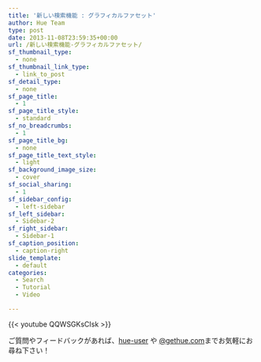 ```yaml
---
title: '新しい検索機能 : グラフィカルファセット'
author: Hue Team
type: post
date: 2013-11-08T23:59:35+00:00
url: /新しい検索機能-グラフィカルファセット/
sf_thumbnail_type:
  - none
sf_thumbnail_link_type:
  - link_to_post
sf_detail_type:
  - none
sf_page_title:
  - 1
sf_page_title_style:
  - standard
sf_no_breadcrumbs:
  - 1
sf_page_title_bg:
  - none
sf_page_title_text_style:
  - light
sf_background_image_size:
  - cover
sf_social_sharing:
  - 1
sf_sidebar_config:
  - left-sidebar
sf_left_sidebar:
  - Sidebar-2
sf_right_sidebar:
  - Sidebar-1
sf_caption_position:
  - caption-right
slide_template:
  - default
categories:
  - Search
  - Tutorial
  - Video

---
```

{{< youtube QQWSGKsCIsk >}}

<span>ご質問やフィードバックがあれば、</span>[hue][1][-user][1]<span> や </span>[@gethue.com][2]<span>までお気軽にお尋ね下さい！</span>

 [1]: http://groups.google.com/a/cloudera.org/group/hue-user
 [2]: http://twitter.com/gethue